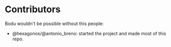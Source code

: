 # Contributors

Bodu wouldn't be possible without this people:
- @hexagonos/@antonio_breno: started the project and made most of this repo.